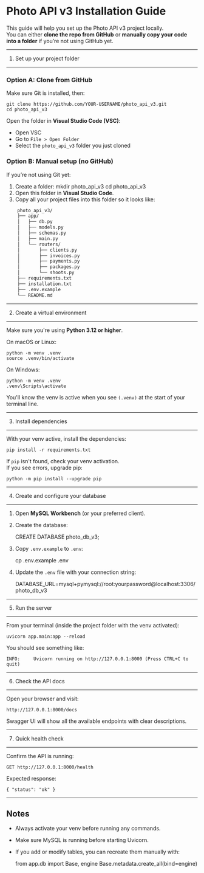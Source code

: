 # Photo API v3 Installation Guide

This guide will help you set up the Photo API v3 project locally.  
You can either **clone the repo from GitHub** or **manually copy your code into a folder** if you’re not using GitHub yet.

---

1) Set up your project folder
-----------------------------

### Option A: Clone from GitHub
Make sure Git is installed, then:

    git clone https://github.com/YOUR-USERNAME/photo_api_v3.git
    cd photo_api_v3

Open the folder in **Visual Studio Code (VSC)**:
- Open VSC
- Go to `File > Open Folder`
- Select the `photo_api_v3` folder you just cloned

### Option B: Manual setup (no GitHub)
If you’re not using Git yet:
1. Create a folder:
    mkdir photo_api_v3
    cd photo_api_v3
2. Open this folder in **Visual Studio Code**.
3. Copy all your project files into this folder so it looks like:
```bash
    photo_api_v3/
    ├── app/
    │   ├── db.py
    │   ├── models.py
    │   ├── schemas.py
    │   ├── main.py
    │   └── routers/
    │       ├── clients.py
    │       ├── invoices.py
    │       ├── payments.py
    │       ├── packages.py
    │       └── shoots.py
    ├── requirements.txt
    ├── installation.txt
    ├── .env.example
    └── README.md
```
---

2) Create a virtual environment
-------------------------------
Make sure you're using **Python 3.12 or higher**.

On macOS or Linux:

    python -m venv .venv
    source .venv/bin/activate

On Windows:

    python -m venv .venv
    .venv\Scripts\activate

You'll know the venv is active when you see `(.venv)` at the start of your terminal line.

---

3) Install dependencies
-----------------------
With your venv active, install the dependencies:

    pip install -r requirements.txt

If `pip` isn't found, check your venv activation.  
If you see errors, upgrade pip:

    python -m pip install --upgrade pip

---

4) Create and configure your database
-------------------------------------
1. Open **MySQL Workbench** (or your preferred client).
2. Create the database:

    CREATE DATABASE photo_db_v3;

3. Copy `.env.example` to `.env`:

    cp .env.example .env

4. Update the `.env` file with your connection string:

    DATABASE_URL=mysql+pymysql://root:yourpassword@localhost:3306/photo_db_v3

---

5) Run the server
-----------------
From your terminal (inside the project folder with the venv activated):

    uvicorn app.main:app --reload

You should see something like:

    INFO:     Uvicorn running on http://127.0.0.1:8000 (Press CTRL+C to quit)

---

6) Check the API docs
---------------------
Open your browser and visit:

    http://127.0.0.1:8000/docs

Swagger UI will show all the available endpoints with clear descriptions.

---

7) Quick health check
---------------------
Confirm the API is running:

    GET http://127.0.0.1:8000/health

Expected response:

    { "status": "ok" }

---

Notes
-----
- Always activate your venv before running any commands.
- Make sure MySQL is running before starting Uvicorn.
- If you add or modify tables, you can recreate them manually with:

    from app.db import Base, engine
    Base.metadata.create_all(bind=engine)
